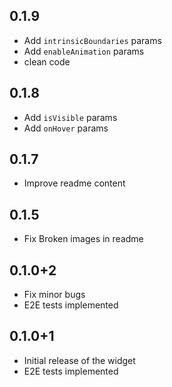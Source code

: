 ## 0.1.9

* Add `intrinsicBoundaries` params
* Add `enableAnimation` params
* clean code

## 0.1.8

* Add `isVisible` params
* Add `onHover` params

## 0.1.7

* Improve readme content

## 0.1.5

* Fix Broken images in readme

## 0.1.0+2

* Fix minor bugs
* E2E tests implemented

## 0.1.0+1

* Initial release of the widget
* E2E tests implemented


